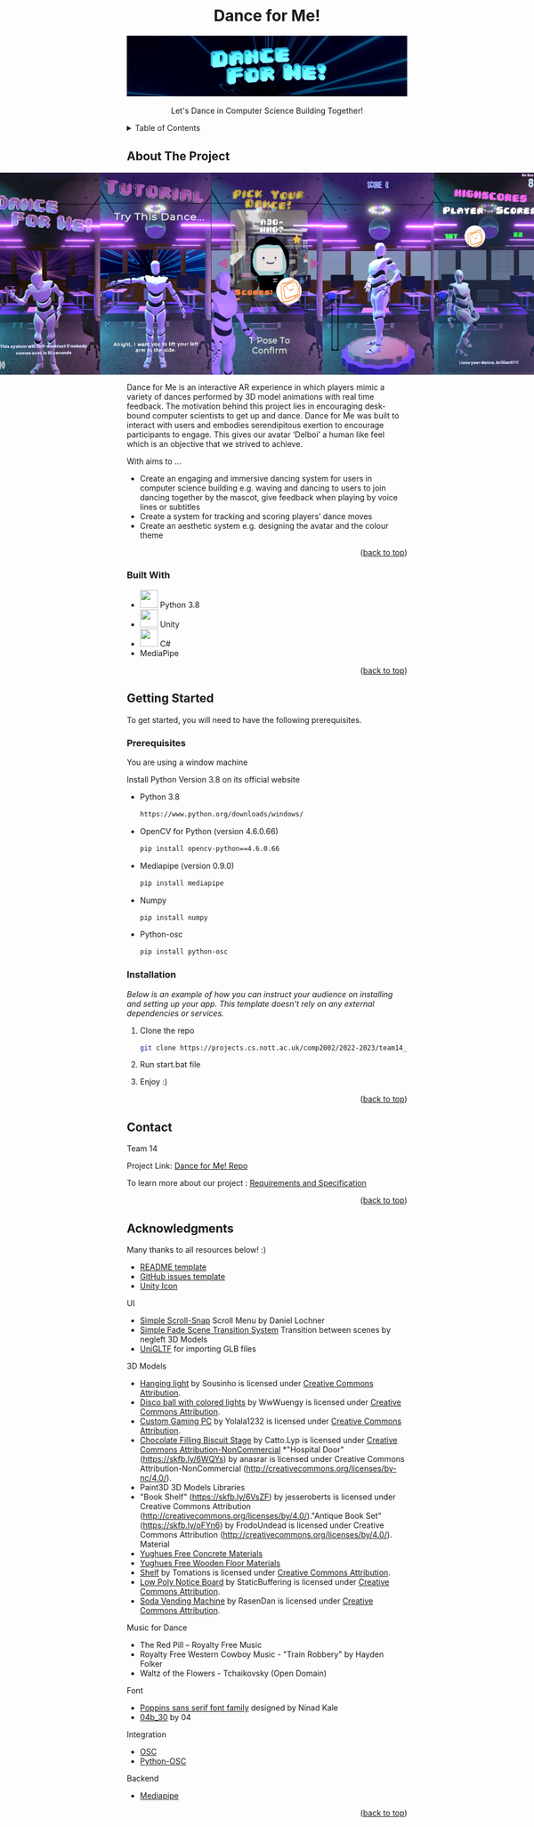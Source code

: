 <!-- Improved compatibility of back to top link: See: https://github.com/othneildrew/Best-README-Template/pull/73 -->
<a name="readme-top"></a>
<!--
*** Thanks for checking out the Best-README-Template. If you have a suggestion
*** that would make this better, please fork the repo and create a pull request
*** or simply open an issue with the tag "enhancement".
*** Don't forget to give the project a star!
*** Thanks again! Now go create something AMAZING! :D
-->


<!-- PROJECT LOGO -->

<br />

<div align="center">
  <h1 align="center">Dance for Me! </h1>
    <img src="asset_README/banner.png" alt="Logo" width="" height="">
  
  <p align="center">
    Let's Dance in Computer Science Building Together!
  </p>
</div>



<!-- TABLE OF CONTENTS -->
<details>
  <summary>Table of Contents</summary>
  <ol>
    <li>
      <a href="#about-the-project">About The Project</a>
      <ul>
        <li><a href="#built-with">Built With</a></li>
      </ul>
    </li>
    <li>
      <a href="#getting-started">Getting Started</a>
      <ul>
        <li><a href="#prerequisites">Prerequisites</a></li>
        <li><a href="#installation">Installation</a></li>
      </ul>
    </li>
    <li><a href="#usage">Usage</a></li>
    <li><a href="#contributing">Contributing</a></li>
    <li><a href="#contact">Contact</a></li>
    <li><a href="#acknowledgments">Acknowledgments</a></li>
  </ol>
</details>



<!-- ABOUT THE PROJECT -->
## About The Project
<div style="display:flex; justify-content:center;">
  <img src="asset_README/demo1.png" width="200" />
  <img src="asset_README/demo2.png" width="200" />
  <img src="asset_README/demo5.png" width="200" />
  <img src="asset_README/demo3.png" width="200" />
  <img src="asset_README/demo4.png" width="200" />
</div>

Dance for Me is an interactive AR experience in which players mimic a variety of dances performed by 3D model animations with real time feedback. The motivation behind this project lies in encouraging desk-bound computer scientists to get up and dance. Dance for Me was built to interact with users and embodies serendipitous exertion to encourage participants to engage. This gives our avatar ‘Delboi’ a human like feel which is an objective that we strived to achieve. 


With aims to ...
* Create an engaging and immersive dancing system for users in computer science building e.g. waving and dancing to users to join dancing together by the mascot, give feedback when playing by voice lines or subtitles  
* Create a system for tracking and scoring players’ dance moves  
* Create an aesthetic system e.g. designing the avatar and the colour theme  



<p align="right">(<a href="#readme-top">back to top</a>)</p>



### Built With
 

* <img height="32" width="32" src="https://cdn.simpleicons.org/python" /> Python 3.8
* <img height="32" width="32" src="https://cdn-icons-png.flaticon.com/512/5969/5969294.png" /> Unity
* <img height="32" width="32" src="https://cdn.simpleicons.org/CSharp" /> C#
* MediaPipe

<p align="right">(<a href="#readme-top">back to top</a>)</p>



<!-- GETTING STARTED -->
## Getting Started

To get started, you will need to have the following prerequisites.

### Prerequisites
You are using a window machine

Install Python Version 3.8 on its official website 
* Python 3.8
  ```sh
  https://www.python.org/downloads/windows/
  ```
* OpenCV for Python (version 4.6.0.66)
  ```sh
  pip install opencv-python==4.6.0.66 
  ```
* Mediapipe (version 0.9.0)
  ```sh
  pip install mediapipe
  ```
* Numpy 
  ```sh
  pip install numpy
  ```
* Python-osc
  ```sh
  pip install python-osc
  ```


### Installation

_Below is an example of how you can instruct your audience on installing and setting up your app. This template doesn't rely on any external dependencies or services._

1. Clone the repo
   ```sh
   git clone https://projects.cs.nott.ac.uk/comp2002/2022-2023/team14_project.git
   ```
2. Run start.bat file
   
3. Enjoy :)

<p align="right">(<a href="#readme-top">back to top</a>)</p>


<!-- CONTACT -->
## Contact

Team 14 

Project Link: [Dance for Me! Repo](https://projects.cs.nott.ac.uk/comp2002/2022-2023/team14_project)

To learn more about our project : [Requirements and Specification](assets/projectRequirementsDoc.md)

<p align="right">(<a href="#readme-top">back to top</a>)</p>



<!-- ACKNOWLEDGMENTS -->
## Acknowledgments

Many thanks to all resources below! :)

* [README template](https://github.com/othneildrew/Best-README-Template)
* [GitHub issues template](https://github.com/Polymer/polymer)
* [Unity Icon](https://cdn-icons-png.flaticon.com/512/5969/5969294.png)


UI 
* [Simple Scroll-Snap](https://assetstore.unity.com/packages/tools/gui/simple-scroll-snap-140884#description) Scroll Menu by Daniel Lochner
* [Simple Fade Scene Transition System](https://assetstore.unity.com/packages/tools/particles-effects/simple-fade-scene-transition-system-81753) Transition between scenes by negleft
3D Models
* [UniGLTF](https://github.com/ousttrue/UniGLTF) for importing GLB files

3D Models
* [Hanging light](https://skfb.ly/oCRxP) by Sousinho is licensed under [Creative Commons Attribution](http://creativecommons.org/licenses/by/4.0/).
* [Disco ball with colored lights](https://skfb.ly/oFoUO) by WwWuengy is licensed under [Creative Commons Attribution](http://creativecommons.org/licenses/by/4.0/).
* [Custom Gaming PC](https://skfb.ly/otsTr) by Yolala1232 is licensed under [Creative Commons Attribution](http://creativecommons.org/licenses/by/4.0/).
* [Chocolate Filling Biscuit Stage](https://skfb.ly/o8MuQ) by Catto.Lyp is licensed under [Creative Commons Attribution-NonCommercial](http://creativecommons.org/licenses/by-nc/4.0/)
*"Hospital Door" (https://skfb.ly/6WQYs) by anasrar is licensed under Creative Commons Attribution-NonCommercial (http://creativecommons.org/licenses/by-nc/4.0/).
* Paint3D 3D Models Libraries
* "Book Shelf" (https://skfb.ly/6VsZF) by jesseroberts is licensed under Creative Commons Attribution (http://creativecommons.org/licenses/by/4.0/)."Antique Book Set" (https://skfb.ly/oFYn6) by FrodoUndead is licensed under Creative Commons Attribution (http://creativecommons.org/licenses/by/4.0/).
Material
* [Yughues Free Concrete Materials](https://assetstore.unity.com/packages/2d/textures-materials/concrete/yughues-free-concrete-materials-12951#publisher)
* [Yughues Free Wooden Floor Materials](https://assetstore.unity.com/packages/2d/textures-materials/wood/yughues-free-wooden-floor-materials-13213)
* [Shelf](https://skfb.ly/E9nn) by Tomations is licensed under [Creative Commons Attribution](http://creativecommons.org/licenses/by/4.0/).
* [Low Poly Notice Board](https://skfb.ly/oyWGX) by StaticBuffering is licensed under [Creative Commons Attribution](http://creativecommons.org/licenses/by/4.0/).
* [Soda Vending Machine](https://skfb.ly/6RunD) by RasenDan is licensed under [Creative Commons Attribution](http://creativecommons.org/licenses/by/4.0/).

Music for Dance 

* The Red Pill – Royalty Free Music 
* Royalty Free Western Cowboy Music - "Train Robbery" by Hayden Folker 
* Waltz of the Flowers - Tchaikovsky (Open Domain) 

Font
* [Poppins sans serif font family](https://befonts.com/poppins-font-family.html) designed by Ninad Kale 
* [04b_30](https://www.dafont.com/04b-30.font) by 04


Integration
* [OSC](https://thomasfredericks.github.io/UnityOSC/)
* [Python-OSC](https://pypi.org/project/python-osc/)

Backend
* [Mediapipe]()

<p align="right">(<a href="#readme-top">back to top</a>)</p>

